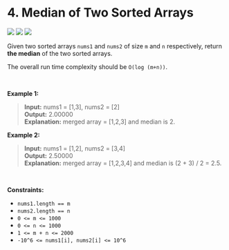 # 4. Median of Two Sorted Arrays

<a href="https://github.com/whateverzpy/LeetCode-Markdown"><img src="https://img.shields.io/badge/Markdown-FFA116?logo=leetcode&labelColor=555"/></a>
![](https://img.shields.io/badge/Difficulty-Hard-red)
![](https://img.shields.io/badge/Topics-Array,_Binary_Search,_Divide_and_Conquer-blue)

Given two sorted arrays `nums1` and `nums2` of size `m` and `n` respectively, return **the median**  of the two sorted arrays\.

The overall run time complexity should be `O(log (m+n))`\.

<br>

**Example 1:**

> **Input:**  nums1 = \[1,3], nums2 = \[2]  
> **Output:**  2\.00000  
> **Explanation:**  merged array = \[1,2,3] and median is 2\.
>

**Example 2:**

> **Input:**  nums1 = \[1,2], nums2 = \[3,4]  
> **Output:**  2\.50000  
> **Explanation:**  merged array = \[1,2,3,4] and median is \(2 \+ 3\) / 2 = 2\.5\.
>

<br>

**Constraints:**

*   `nums1.length == m`
*   `nums2.length == n`
*   `0 <= m <= 1000`
*   `0 <= n <= 1000`
*   `1 <= m + n <= 2000`
*   `-10^6 <= nums1[i], nums2[i] <= 10^6`

